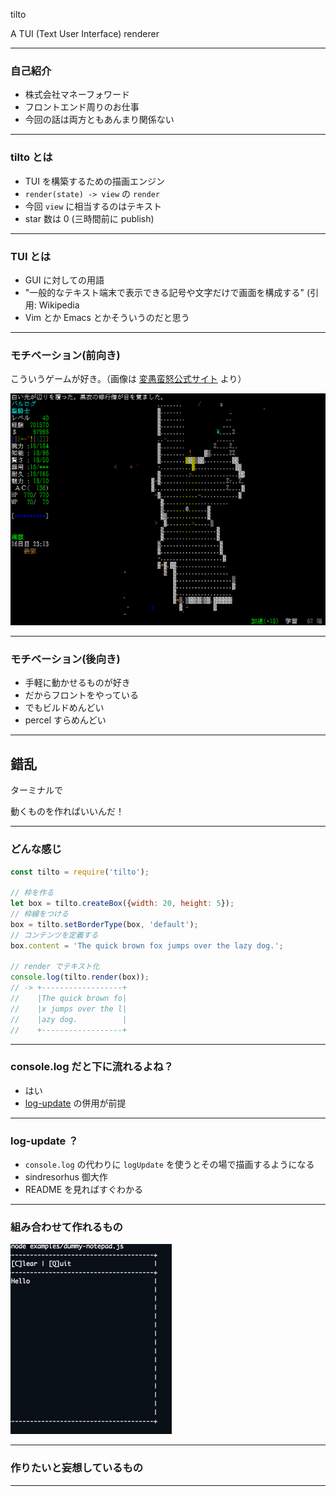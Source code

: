 tilto

A TUI (Text User Interface) renderer

---

### 自己紹介

- 株式会社マネーフォワード
- フロントエンド周りのお仕事
- 今回の話は両方ともあんまり関係ない

---

### tilto とは

- TUI を構築するための描画エンジン
- `render(state) -> view` の `render`
- 今回 `view` に相当するのはテキスト
- star 数は 0 (三時間前に publish)

---

### TUI とは

- GUI に対しての用語
- "一般的なテキスト端末で表示できる記号や文字だけで画面を構成する" (引用: Wikipedia
- Vim とか Emacs とかそういうのだと思う

---

### モチベーション(前向き)

こういうゲームが好き。（画像は [変愚蛮怒公式サイト](http://hengband.osdn.jp/) より）

![](/hengband.png)

---

### モチベーション(後向き)

- 手軽に動かせるものが好き
- だからフロントをやっている
- でもビルドめんどい
- percel すらめんどい

---

## 錯乱

ターミナルで

動くものを作ればいいんだ！

---

### どんな感じ

```js
const tilto = require('tilto');

// 枠を作る
let box = tilto.createBox({width: 20, height: 5});
// 枠線をつける
box = tilto.setBorderType(box, 'default');
// コンテンツを定義する
box.content = 'The quick brown fox jumps over the lazy dog.';

// render でテキスト化
console.log(tilto.render(box));
// -> +------------------+
//    |The quick brown fo|
//    |x jumps over the l|
//    |azy dog.          |
//    +------------------+
```

---

### console.log だと下に流れるよね？

- はい
- [log-update](https://github.com/sindresorhus/log-update) の併用が前提

---

### log-update ？

- `console.log` の代わりに `logUpdate` を使うとその場で描画するようになる
- sindresorhus 御大作
- README を見ればすぐわかる

---

### 組み合わせて作れるもの

![](operate-dummy-notepad.gif)

---

### 作りたいと妄想しているもの


---
